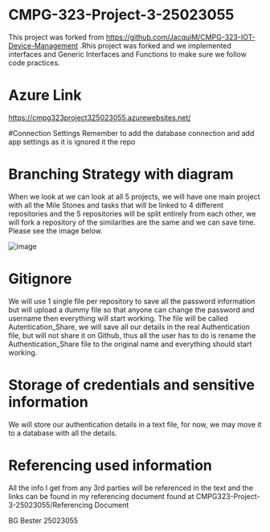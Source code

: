 # CMPG-323-Project-3-25023055
This project was forked from https://github.com/JacquiM/CMPG-323-IOT-Device-Management .Rhis project was forked and we implemented interfaces and Generic Interfaces and Functions to make sure we follow code practices.

# Azure Link
https://cmpg323project325023055.azurewebsites.net/

#Connection Settings
Remember to add the database connection and add app settings as it is ignored it the repo

# Branching Strategy with diagram
When we look at we can look at all 5 projects, we will have one main project with all the Mile Stones and tasks that will be linked to 4 different repositories and the 5 repositories will be split entirely from each other, we will fork a repository of the similarities are the same and we can save time. Please see the image below.

![image](https://user-images.githubusercontent.com/90190484/185092065-9e8c4664-c915-4ff0-8a6e-54a6cf513078.png)

# Gitignore
We will use 1 single file per repository to save all the password information but will upload a dummy file so that anyone can change the password and username then everything will start working. The file will be called Autentication_Share, we will save all our details in the real Authentication file, but will not share it on Github, thus all the user has to do is rename the Authentication_Share file to the original name and everything should start working.

# Storage of credentials and sensitive information
We will store our authentication details in a text file, for now, we may move it to a database with all the details.

# Referencing used information
All the info I get from any 3rd parties will be referenced in the text and the links can be found in my referencing document found at CMPG323-Project-3-25023055/Referencing Document

BG Bester 25023055

